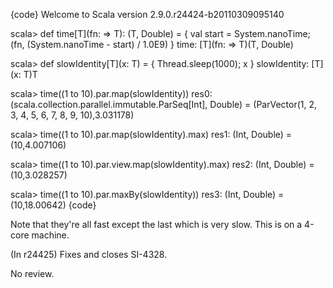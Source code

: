 {code}
Welcome to Scala version 2.9.0.r24424-b20110309095140

scala> def time[T](fn: => T): (T, Double) = { val start = System.nanoTime; (fn, (System.nanoTime - start) / 1.0E9) }
time: [T](fn: => T)(T, Double)

scala> def slowIdentity[T](x: T) = { Thread.sleep(1000); x }
slowIdentity: [T](x: T)T

scala> time((1 to 10).par.map(slowIdentity))
res0: (scala.collection.parallel.immutable.ParSeq[Int], Double) = (ParVector(1, 2, 3, 4, 5, 6, 7, 8, 9, 10),3.031178)

scala> time((1 to 10).par.map(slowIdentity).max)
res1: (Int, Double) = (10,4.007106)

scala> time((1 to 10).par.view.map(slowIdentity).max)
res2: (Int, Double) = (10,3.028257)

scala> time((1 to 10).par.maxBy(slowIdentity))
res3: (Int, Double) = (10,18.00642)
{code}

Note that they're all fast except the last which is very slow. This is on a 4-core machine.

(In r24425) Fixes and closes SI-4328.

No review.
